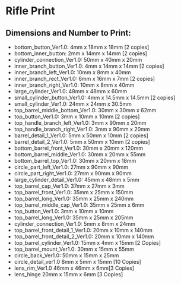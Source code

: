 # Rifle Print

## Dimensions and Number to Print: 
- bottom_button_Ver1.0: 4mm x 18mm x 18mm [2 copies] 
- bottom_inner_button: 2mm x 14mm x 14mm [2 copies] 
- cylinder_connection_Ver1.0: 50mm x  40mm x 20mm
- inner_branch_button_Ver1.0: 4mm x 14mm x 14mm [2 copies]
- inner_branch_left_Ver1.0: 10mm x 8mm x 40mm 
- inner_branch_rect_Ver1.0: 6mm x 16mm x 7mm [2 copies]
- inner_branch_right_Ver1.0: 10mm x 8mm x 40mm
- large_cylinder_Ver1.0: 48mm x 48mm x 60mm
- small_cylinder_button_Ver1.0: 4mm x 14.5mm x 14.5mm [2 copies]
- small_cylinder_Ver1.0: 24mm x 24mm x 30.5mm
- top_barrel_middle_bottom_Ver1.0: 30mm x 30mm x 62mm
- top_button_Ver1.0: 3mm x 10mm x 10mm [2 copies]
- top_handle_branch_left_Ver1.0: 3mm x 90mm x 20mm
- top_handle_branch_right_Ver1.0: 3mm x 90mm x 20mm
- barrel_detail_1_Ver1.0: 5mm x 50mm x 10mm [2 copies]
- barrel_detail_2_Ver1.0: 5mm x 50mm x 10mm [2 copies]
- bottom_barrel_front_Ver1.0: 30mm x 20mm x 120mm 
- bottom_barrel_middle_Ver1.0: 30mm x 20mm x 55mm 
- bottom_barrel_top_Ver1.0: 30mm x 20mm x 18mm  
- circle_part_left_Ver1.0: 27mm x 90mm x 90mm 
- circle_part_right_Ver1.0: 27mm x 90mm x 90mm 
- large_cylinder_detail_Ver1.0: 45mm x 48mm x 5mm
- top_barrel_cap_Ver1.0: 37mm x 27mm x 3mm 
- top_barrel_front_Ver1.0: 35mm x 25mm x 150mm 
- top_barrel_long_Ver1.0: 35mm x 25mm x 240mm 
- top_barrel_middle_cap_Ver1.0: 35mm x 25mm x 6mm 
- top_button_Ver1.0: 3mm x 10mm x 10mm 
- top_barrel_long_Ver1.0: 35mm x 25mm x 205mm 
- cylinder_connection_Ver1.0: 5mm x 8mm x 24mm
- top_barrel_front_detail_1_Ver1.0: 20mm x 10mm x 140mm
- top_barrel_front_detail_2_Ver1.0: 20mm x 10mm x 140mm
- top_barrel_cylinder_Ver1.0: 15mm x 4mm x 15mm [2 Copies]
- top_barrel_mount_Ver1.0: 30mm x 15mm x 55mm 
- circle_back_Ver1.0: 50mm x 15mm x 25mm
- circle_detail_ver1.0 8mm x 5mm x 15mm [10 Copies]
- lens_rim_Ver1.0 46mm x 46mm x 6mm[3 Copies]
- lens_hinge 20mm x 15mm x 6mm [3 Copies]
